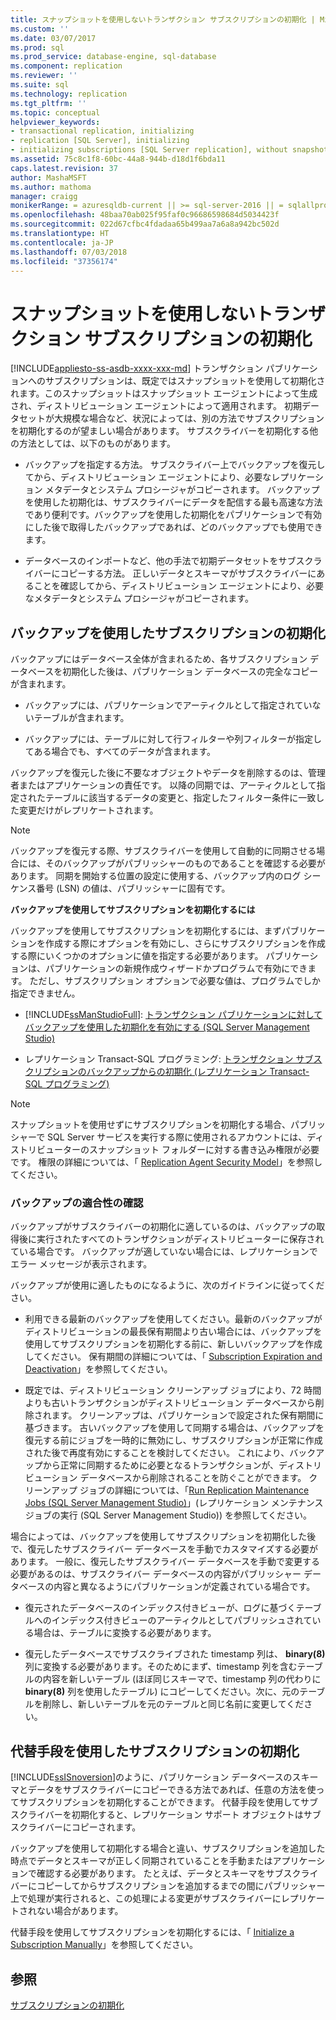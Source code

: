 ```yaml
---
title: スナップショットを使用しないトランザクション サブスクリプションの初期化 | Microsoft Docs
ms.custom: ''
ms.date: 03/07/2017
ms.prod: sql
ms.prod_service: database-engine, sql-database
ms.component: replication
ms.reviewer: ''
ms.suite: sql
ms.technology: replication
ms.tgt_pltfrm: ''
ms.topic: conceptual
helpviewer_keywords:
- transactional replication, initializing
- replication [SQL Server], initializing
- initializing subscriptions [SQL Server replication], without snapshots
ms.assetid: 75c8c1f8-60bc-44a8-944b-d18d1f6bda11
caps.latest.revision: 37
author: MashaMSFT
ms.author: mathoma
manager: craigg
monikerRange: = azuresqldb-current || >= sql-server-2016 || = sqlallproducts-allversions
ms.openlocfilehash: 48baa70ab025f95faf0c96686598684d5034423f
ms.sourcegitcommit: 022d67cfbc4fdadaa65b499aa7a6a8a942bc502d
ms.translationtype: HT
ms.contentlocale: ja-JP
ms.lasthandoff: 07/03/2018
ms.locfileid: "37356174"
---
```

# <a name="initialize-a-transactional-subscription-without-a-snapshot"></a>スナップショットを使用しないトランザクション サブスクリプションの初期化
[!INCLUDE[appliesto-ss-asdb-xxxx-xxx-md](../../includes/appliesto-ss-asdb-xxxx-xxx-md.md)]
  トランザクション パブリケーションへのサブスクリプションは、既定ではスナップショットを使用して初期化されます。このスナップショットはスナップショット エージェントによって生成され、ディストリビューション エージェントによって適用されます。 初期データセットが大規模な場合など、状況によっては、別の方法でサブスクリプションを初期化するのが望ましい場合があります。 サブスクライバーを初期化する他の方法としては、以下のものがあります。  
  
-   バックアップを指定する方法。 サブスクライバー上でバックアップを復元してから、ディストリビューション エージェントにより、必要なレプリケーション メタデータとシステム プロシージャがコピーされます。 バックアップを使用した初期化は、サブスクライバーにデータを配信する最も高速な方法であり便利です。バックアップを使用した初期化をパブリケーションで有効にした後で取得したバックアップであれば、どのバックアップでも使用できます。  
  
-   データベースのインポートなど、他の手法で初期データセットをサブスクライバーにコピーする方法。 正しいデータとスキーマがサブスクライバーにあることを確認してから、ディストリビューション エージェントにより、必要なメタデータとシステム プロシージャがコピーされます。  
  
## <a name="initializing-a-subscription-with-a-backup"></a>バックアップを使用したサブスクリプションの初期化  
 バックアップにはデータベース全体が含まれるため、各サブスクリプション データベースを初期化した後は、パブリケーション データベースの完全なコピーが含まれます。  
  
-   バックアップには、パブリケーションでアーティクルとして指定されていないテーブルが含まれます。  
  
-   バックアップには、テーブルに対して行フィルターや列フィルターが指定してある場合でも、すべてのデータが含まれます。  
  
 バックアップを復元した後に不要なオブジェクトやデータを削除するのは、管理者またはアプリケーションの責任です。 以降の同期では、アーティクルとして指定されたテーブルに該当するデータの変更と、指定したフィルター条件に一致した変更だけがレプリケートされます。  
  
> [!NOTE]  
>  バックアップを復元する際、サブスクライバーを使用して自動的に同期させる場合には、そのバックアップがパブリッシャーのものであることを確認する必要があります。 同期を開始する位置の設定に使用する、バックアップ内のログ シーケンス番号 (LSN) の値は、パブリッシャーに固有です。  
  
 **バックアップを使用してサブスクリプションを初期化するには**  
  
 バックアップを使用してサブスクリプションを初期化するには、まずパブリケーションを作成する際にオプションを有効にし、さらにサブスクリプションを作成する際にいくつかのオプションに値を指定する必要があります。 パブリケーションは、パブリケーションの新規作成ウィザードかプログラムで有効にできます。 ただし、サブスクリプション オプションで必要な値は、プログラムでしか指定できません。  
  
-   [!INCLUDE[ssManStudioFull](../../includes/ssmanstudiofull-md.md)]: [トランザクション パブリケーションに対してバックアップを使用した初期化を有効にする &#40;SQL Server Management Studio&#41;](../../relational-databases/replication/enable-initialization-with-backup-for-transactional-publications.md)  
  
-   レプリケーション Transact-SQL プログラミング: [トランザクション サブスクリプションのバックアップからの初期化 &#40;レプリケーション Transact-SQL プログラミング&#41;](../../relational-databases/replication/initialize-a-transactional-subscription-from-a-backup.md)  
  
> [!NOTE]  
>  スナップショットを使用せずにサブスクリプションを初期化する場合、パブリッシャーで SQL Server サービスを実行する際に使用されるアカウントには、ディストリビューターのスナップショット フォルダーに対する書き込み権限が必要です。 権限の詳細については、「 [Replication Agent Security Model](../../relational-databases/replication/security/replication-agent-security-model.md)」を参照してください。  
  
### <a name="ensuring-the-suitability-of-a-backup"></a>バックアップの適合性の確認  
 バックアップがサブスクライバーの初期化に適しているのは、バックアップの取得後に実行されたすべてのトランザクションがディストリビューターに保存されている場合です。 バックアップが適していない場合には、レプリケーションでエラー メッセージが表示されます。  
  
 バックアップが使用に適したものになるように、次のガイドラインに従ってください。  
  
-   利用できる最新のバックアップを使用してください。最新のバックアップがディストリビューションの最長保有期間より古い場合には、バックアップを使用してサブスクリプションを初期化する前に、新しいバックアップを作成してください。 保有期間の詳細については、「 [Subscription Expiration and Deactivation](../../relational-databases/replication/subscription-expiration-and-deactivation.md)」を参照してください。  
  
-   既定では、ディストリビューション クリーンアップ ジョブにより、72 時間よりも古いトランザクションがディストリビューション データベースから削除されます。 クリーンアップは、パブリケーションで設定された保有期間に基づきます。 古いバックアップを使用して同期する場合は、バックアップを復元する前にジョブを一時的に無効にし、サブスクリプションが正常に作成された後で再度有効にすることを検討してください。 これにより、バックアップから正常に同期するために必要となるトランザクションが、ディストリビューション データベースから削除されることを防ぐことができます。 クリーンアップ ジョブの詳細については、「[Run Replication Maintenance Jobs &#40;SQL Server Management Studio&#41;](../../relational-databases/replication/administration/run-replication-maintenance-jobs-sql-server-management-studio.md)」(レプリケーション メンテナンス ジョブの実行 &#40;SQL Server Management Studio&#41;) を参照してください。  
  
 場合によっては、バックアップを使用してサブスクリプションを初期化した後で、復元したサブスクライバー データベースを手動でカスタマイズする必要があります。 一般に、復元したサブスクライバー データベースを手動で変更する必要があるのは、サブスクライバー データベースの内容がパブリッシャー データベースの内容と異なるようにパブリケーションが定義されている場合です。  
  
-   復元されたデータベースのインデックス付きビューが、ログに基づくテーブルへのインデックス付きビューのアーティクルとしてパブリッシュされている場合は、テーブルに変換する必要があります。  
  
-   復元したデータベースでサブスクライブされた timestamp 列は、 **binary(8)** 列に変換する必要があります。そのためにまず、timestamp 列を含むテーブルの内容を新しいテーブル (ほぼ同じスキーマで、timestamp 列の代わりに **binary(8)** 列を使用したテーブル) にコピーしてください。次に、元のテーブルを削除し、新しいテーブルを元のテーブルと同じ名前に変更してください。  
  
## <a name="initializing-a-subscription-with-an-alternative-method"></a>代替手段を使用したサブスクリプションの初期化  
 [!INCLUDE[ssISnoversion](../../includes/ssisnoversion-md.md)]のように、パブリケーション データベースのスキーマとデータをサブスクライバーにコピーできる方法であれば、任意の方法を使ってサブスクリプションを初期化することができます。 代替手段を使用してサブスクライバーを初期化すると、レプリケーション サポート オブジェクトはサブスクライバーにコピーされます。  
  
 バックアップを使用して初期化する場合と違い、サブスクリプションを追加した時点でデータとスキーマが正しく同期されていることを手動またはアプリケーションで確認する必要があります。 たとえば、データとスキーマをサブスクライバーにコピーしてからサブスクリプションを追加するまでの間にパブリッシャー上で処理が実行されると、この処理による変更がサブスクライバーにレプリケートされない場合があります。  
  
 代替手段を使用してサブスクリプションを初期化するには、「 [Initialize a Subscription Manually](../../relational-databases/replication/initialize-a-subscription-manually.md)」を参照してください。  
  
## <a name="see-also"></a>参照  
 [サブスクリプションの初期化](../../relational-databases/replication/initialize-a-subscription.md)  
  
  
